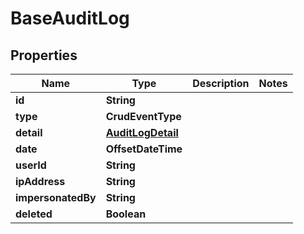 

# BaseAuditLog


## Properties

| Name | Type | Description | Notes |
|------------ | ------------- | ------------- | -------------|
|**id** | **String** |  |  |
|**type** | **CrudEventType** |  |  |
|**detail** | [**AuditLogDetail**](AuditLogDetail.md) |  |  |
|**date** | **OffsetDateTime** |  |  |
|**userId** | **String** |  |  |
|**ipAddress** | **String** |  |  |
|**impersonatedBy** | **String** |  |  |
|**deleted** | **Boolean** |  |  |



